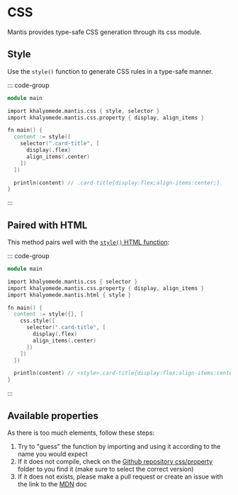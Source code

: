 # CSS

Mantis provides type-safe CSS generation through its css module.

## Style

Use the `style()` function to generate CSS rules in a type-safe manner.

::: code-group

```v [main.v]
module main

import khalyomede.mantis.css { style, selector }
import khalyomede.mantis.css.property { display, align_items }

fn main() {
  content := style([
    selector(".card-title", [
      display(.flex)
      align_items(.center)
    ])
  ])

  println(content) // .card-title{display:flex;align-items:center;}
}
```

:::

## Paired with HTML

This method pairs well with the [`style()` HTML function](/html#style):

::: code-group

```v [main.v]
module main

import khalyomede.mantis.css { selector }
import khalyomede.mantis.css.property { display, align_items }
import khalyomede.mantis.html { style }

fn main() {
  content := style({}, [
    css.style([
      selector(".card-title", [
        display(.flex)
        align_items(.center)
      ])
    ])
  ])

  println(content) // <style>.card-title{display:flex;align-items:center;}</style>
}
```

:::

## Available properties

As there is too much elements, follow these steps:

1. Try to "guess" the function by importing and using it according to the name you would expect
2. If it does not compile, check on the [Github repository css/property](https://github.com/khalyomede/mantis/tree/master/css/property) folder to you find it (make sure to select the correct version)
3. If it does not exists, please make a pull request or create an issue with the link to the [MDN](https://developer.mozilla.org/en-US/) doc
